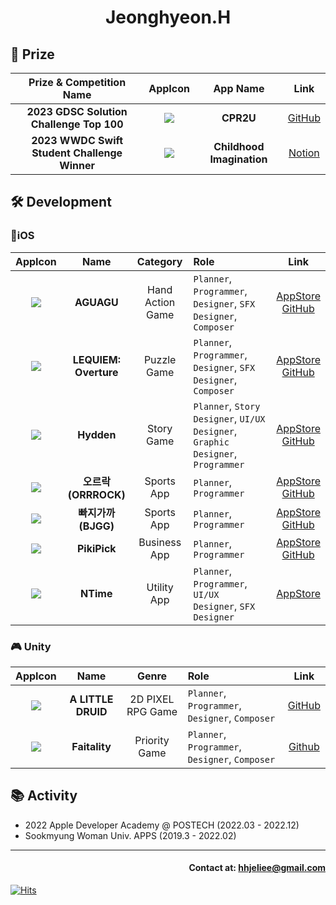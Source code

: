 # <div align= center>Jeonghyeon.H</div>

## 🏅 Prize

|Prize & Competition Name|AppIcon|App Name|Link|
|:---:|:---:|:---:|:---:|
|**2023 GDSC Solution Challenge Top 100**|<img src ="https://github.com/jeong-hyeonHwang/jeong-hyeonHwang/assets/96641477/dc168e2a-f515-479a-9529-1f154a6c3e5f">|**CPR2U**|[GitHub](https://github.com/CPR2U/CPR2U-iOS)|
|**2023 WWDC Swift Student Challenge Winner**|<img src ="https://github.com/jeong-hyeonHwang/jeong-hyeonHwang/assets/96641477/80d49cbc-87d6-44e7-842f-256a71fc7c71">|**Childhood Imagination**|[Notion](https://intelligent-motorcycle-2ff.notion.site/Childhood-Imagination-02b40edaeb1b4a9db179bbbfa64c94b1?pvs=4)|

## 🛠️ Development
### 📱iOS
|AppIcon|Name|Category|Role|Link|
|:---:|:---:|:---:|:---|:---:|
|[<img src ="https://user-images.githubusercontent.com/96641477/199994119-e95e96c6-1b64-4609-8575-1811482a352e.png">](https://apps.apple.com/us/app/aguagu/id1642786388)|**AGUAGU**|Hand<br>Action Game|`Planner`, `Programmer`, `Designer`, `SFX Designer`, `Composer`|[AppStore](https://apps.apple.com/us/app/aguagu/id1642786388)<br>[GitHub](https://github.com/jeong-hyeonHwang/AGUAGU)|
|[<img src ="https://user-images.githubusercontent.com/96641477/199994132-db04d257-0943-4e87-b62a-0a9e88380761.png">](https://apps.apple.com/kr/app/lequiem-overture/id1632011782)|**LEQUIEM: Overture**|Puzzle Game|`Planner`, `Programmer`, `Designer`, `SFX Designer`, `Composer`|[AppStore](https://apps.apple.com/kr/app/lequiem-overture/id1632011782)<br>[GitHub](https://github.com/jeong-hyeonHwang/LEQUIEM)|
|[<img src="https://user-images.githubusercontent.com/96641477/199994124-48530ea8-a2b5-4a4b-a987-57133a471b60.png">](https://apps.apple.com/kr/app/hydden/id1629910842)|**Hydden**|Story Game|`Planner`, `Story Designer`, `UI/UX Designer`, `Graphic Designer`, `Programmer`|[AppStore](https://apps.apple.com/kr/app/hydden/id1629910842)<br>[GitHub](https://github.com/jeong-hyeonHwang/Hydden)|
|[<img src ="https://github.com/jeong-hyeonHwang/jeong-hyeonHwang/assets/96641477/5ccc6009-3a81-4dca-aae2-0cb0da7e5088">](https://apps.apple.com/us/app/aguagu/id1642786388)|**오르락(ORRROCK)**|Sports App|`Planner`, `Programmer`|[AppStore](https://apps.apple.com/kr/app/orrrock/id6444023093)<br>[GitHub](https://github.com/jeong-hyeonHwang/MacC-TEAM-8bit/tree/develop)|
|[<img src="https://user-images.githubusercontent.com/96641477/199994103-34105eb8-1801-45de-816d-0c2c48b5f209.png">](https://apps.apple.com/us/app/빠지가까/id6443720411)|**빠지가까(BJGG)**|Sports App|`Planner`, `Programmer`|[AppStore](https://apps.apple.com/us/app/빠지가까/id6443720411)<br>[GitHub](https://github.com/OFFTORIVER/BJGG)|
|[<img src="https://user-images.githubusercontent.com/96641477/199994151-9cfe7cc5-a3c0-4ace-9f0f-54d3b8d550a7.png">](https://apps.apple.com/kr/app/pikipick/id1634559791)|**PikiPick**|Business App|`Planner`, `Programmer`|[AppStore](https://apps.apple.com/kr/app/pikipick/id1634559791)<br>[GitHub](https://github.com/jeong-hyeonHwang/PikiPick)|
|[<img src="https://user-images.githubusercontent.com/96641477/199994142-a90795a7-9fff-4c56-a5fc-3e0b4a83cdef.png">](https://apps.apple.com/kr/app/ntime/id1625231450)|**NTime**|Utility App|`Planner`, `Programmer`, `UI/UX Designer`, `SFX Designer`|[AppStore](https://apps.apple.com/kr/app/ntime/id1625231450)|


### 🎮 Unity
|AppIcon|Name|Genre|Role|Link|
|:---:|:---:|:---:|:---|:---:|
|[<img src="https://user-images.githubusercontent.com/96641477/199999586-959b5d4e-0b75-4233-abb3-4cbae16d99b4.png">](https://github.com/jeong-hyeonHwang/A-LITTLE-DRUID)|**A LITTLE DRUID**|2D PIXEL RPG Game|`Planner`, `Programmer`, `Designer`, `Composer`|[GitHub](https://github.com/jeong-hyeonHwang/A-LITTLE-DRUID)|
|[<img src="https://user-images.githubusercontent.com/96641477/199999594-ee7471e8-219d-4c59-8edb-f0ca293081cf.png">](https://github.com/jeong-hyeonHwang/Fatality)|**Faitality**|Priority Game|`Planner`, `Programmer`, `Designer`, `Composer`|[Github](https://github.com/jeong-hyeonHwang/Fatality)|

## 📚 Activity
- 2022 Apple Developer Academy @ POSTECH (2022.03 - 2022.12)
- Sookmyung Woman Univ. APPS (2019.3 - 2022.02)
  
---
#### <div align = right> Contact at: hhjeliee@gmail.com</div>
<div align=left>
	
  [![Hits](https://hits.seeyoufarm.com/api/count/incr/badge.svg?url=https%3A%2F%2Fgithub.com%2Fjeong-hyeonHwang&count_bg=%2379C83D&title_bg=%23555555&icon=&icon_color=%23E7E7E7&title=hits&edge_flat=false)](https://hits.seeyoufarm.com)
	
</div>
